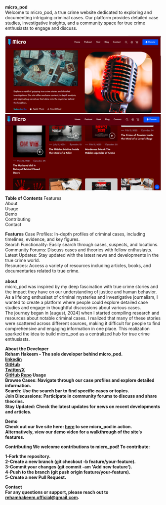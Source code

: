 <b>micro_pod</b> <br>
Welcome to micro_pod, a true crime website dedicated to exploring and documenting intriguing criminal cases. Our platform provides detailed case studies, investigative insights, 
and a community space for true crime enthusiasts to engage and discuss.

<img src="micro_pod.png">
<img src="micro_pod2.png">

<b>Table of Contents</b>
Features<br>
About<br>
Usage<br>
Demo<br>
Contributing<br>
Contact<br>

<b>Features</b>
Case Profiles: In-depth profiles of criminal cases, including timelines, evidence, and key figures. <br>
Search Functionality: Easily search through cases, suspects, and locations. <br>
Community Forums: Discuss cases and theories with fellow enthusiasts. <br>
Latest Updates: Stay updated with the latest news and developments in the true crime world. <br>
Resources: Access a variety of resources including articles, books, and documentaries related to true crime. <br>
<br>
<b>about</b> <br>
micro_pod was inspired by my deep fascination with true crime stories and the impact they have on our understanding of justice and human behavior. As a lifelong enthusiast of criminal mysteries and investigative journalism, I wanted to create a platform where people could explore detailed case studies and engage in thoughtful discussions about various cases. <br>
The journey began in [august, 2024] when I started compiling research and resources about notable criminal cases. I realized that many of these stories were scattered across different sources, making it difficult for people to find comprehensive and engaging information in one place. This realization sparked the idea to build micro_pod as a centralized hub for true crime enthusiasts. <br>

<b>About the Developer<b> <br>
Reham Hakeem - The sole developer behind micro_pod. <br>
<a href="https://www.linkedin.com/in/reham-hakeem/">linkedin</a> <br>
<a href="https://github.com/Rehamhkee">GitHub</a> <br>
<a href="https://x.com/Rehammeh?t=-C5KAmgz-nmxBm9jV3AWEw&s=09">Twitter/X</a> <br>
<a href="https://github.com/Rehamhkee/micro_pod/tree/main">GitHub Repo</a>
<b>Usage</b> <br>
Browse Cases: Navigate through our case profiles and explore detailed information. <br>
Search: Use the search bar to find specific cases or topics. <br>
Join Discussions: Participate in community forums to discuss and share theories. <br>
Stay Updated: Check the latest updates for news on recent developments and articles. <br>

<b>Demo</b> <br>
Check out our live site here: <a href="https://rehamhkee.github.io/micro_pod/">here</a> to see micro_pod in action. Alternatively, view our demo video for a walkthrough of the site’s features. <br>

<b>Contributing </b>
We welcome contributions to micro_pod! To contribute: <br>

1-Fork the repository. <br>
2-Create a new branch (git checkout -b feature/your-feature). <br>
3-Commit your changes (git commit -am 'Add new feature'). <br>
4-Push to the branch (git push origin feature/your-feature). <br>
5-Create a new Pull Request. <br>
 
<b>Contact<b> <br>
For any questions or support, please reach out to rehamhakeem.official@gmail.com.
